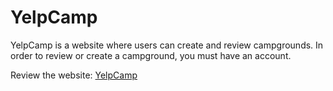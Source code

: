 # YelpCamp
YelpCamp is a website where users can create and review campgrounds. In order to review or create a campground, you must have an account.

Review the website: [YelpCamp](https://hidden-mountain-13163.herokuapp.com/)

